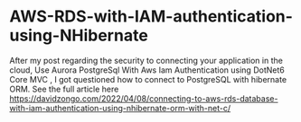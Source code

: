 # AWS-RDS-with-IAM-authentication-using-NHibernate
After my post regarding the security to connecting your application in the cloud, Use Aurora PostgreSql With Aws Iam Authentication using DotNet6 Core MVC , I got questioned how to connect to PostgreSQL with hibernate ORM. 
See the full article here https://davidzongo.com/2022/04/08/connecting-to-aws-rds-database-with-iam-authentication-using-nhibernate-orm-with-net-c/
